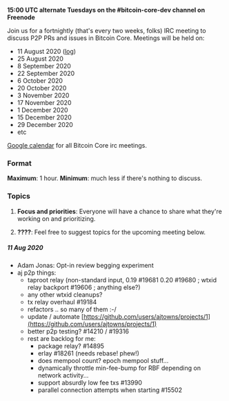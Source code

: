 **15:00 UTC alternate Tuesdays on the #bitcoin-core-dev channel on Freenode**

Join us for a fortnightly (that's every two weeks, folks) IRC meeting to discuss P2P PRs and issues in Bitcoin Core. Meetings will be held on:

- 11 August 2020 ([log](http://www.erisian.com.au/meetbot/bitcoin-core-dev/2020/bitcoin-core-dev.2020-08-11-15.00.html))
- 25 August 2020
- 8 September 2020
- 22 September 2020
- 6 October 2020
- 20 October 2020
- 3 November 2020
- 17 November 2020
- 1 December 2020
- 15 December 2020
- 29 December 2020
- etc

[Google calendar](https://calendar.google.com/calendar?cid=MTFwcXZkZ3BkOTlubGliZjliYTg2MXZ1OHNAZ3JvdXAuY2FsZW5kYXIuZ29vZ2xlLmNvbQ) for all Bitcoin Core irc meetings.

### Format

**Maximum**: 1 hour. **Minimum**: much less if there's nothing to discuss.

### Topics

1. **Focus and priorities**: Everyone will have a chance to share what they're working on and prioritizing.

2. **????**: Feel free to suggest topics for the upcoming meeting below.

##### 11 Aug 2020

- Adam Jonas: Opt-in review begging experiment
- aj p2p things:
  - taproot relay (non-standard input, 0.19 #19681 0.20 #19680 ; wtxid relay backport #19606 ; anything else?)
  - any other wtxid cleanups?
  - tx relay overhaul #19184
  - refactors .. so many of them :-/
  - update / automate [https://github.com/users/ajtowns/projects/1](https://github.com/users/ajtowns/projects/1)
  - better p2p testing? #14210 / #19316
  - rest are backlog for me:
    - package relay? #14895
    - erlay #18261 (needs rebase! phew!)
    - does mempool count? epoch mempool stuff...
    - dynamically throttle min-fee-bump for RBF depending on network activity...
    - support absurdly low fee txs #13990
    - parallel connection attempts when starting #15502